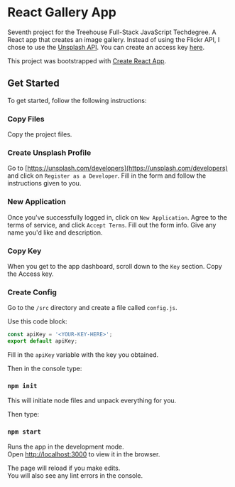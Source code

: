 # React Gallery App

Seventh project for the Treehouse Full-Stack JavaScript Techdegree. A React app that creates an image gallery. Instead of using the Flickr API, I chose to use the [Unsplash API](https://unsplash.com/). You can create an access key [here](https://unsplash.com/developers).

This project was bootstrapped with [Create React App](https://github.com/facebook/create-react-app).

## Get Started

To get started, follow the following instructions:

### Copy Files

Copy the project files.

### Create Unsplash Profile

Go to [https://unsplash.com/developers](https://unsplash.com/developers) and click on `Register as a Developer`.
Fill in the form and follow the instructions given to you.

### New Application

Once you've successfully logged in, click on `New Application`. Agree to the terms of service, and click `Accept Terms`.
Fill out the form info. Give any name you'd like and description. 

### Copy Key

When you get to the app dashboard, scroll down to the `Key` section. Copy the Access key.

### Create Config

Go to the `/src` directory and create a file called `config.js`. 

Use this code block:

```javascript
const apiKey = '<YOUR-KEY-HERE>';
export default apiKey;
```
Fill in the `apiKey` variable with the key you obtained.

Then in the console type:

### `npm init`

This will initiate node files and unpack everything for you.

Then type:

### `npm start`

Runs the app in the development mode.<br>
Open [http://localhost:3000](http://localhost:3000) to view it in the browser.

The page will reload if you make edits.<br>
You will also see any lint errors in the console.